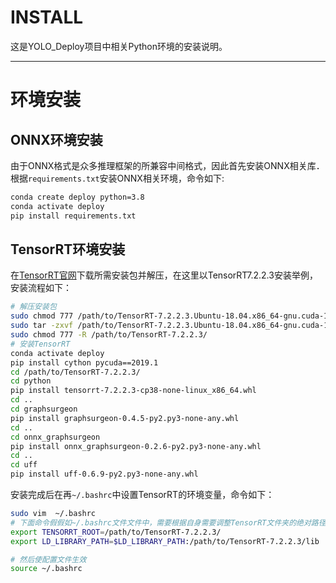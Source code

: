 # INSTALL
这是YOLO_Deploy项目中相关Python环境的安装说明。

---
# 环境安装
## ONNX环境安装
由于ONNX格式是众多推理框架的所兼容中间格式，因此首先安装ONNX相关库． 根据`requirements.txt`安装ONNX相关环境，命令如下:
```bash
conda create deploy python=3.8
conda activate deploy
pip install requirements.txt
```

## TensorRT环境安装
在[TensorRT官网](https://developer.nvidia.com/tensorrt)下载所需安装包并解压，在这里以TensorRT7.2.2.3安装举例，安装流程如下：
```bash
# 解压安装包
sudo chmod 777 /path/to/TensorRT-7.2.2.3.Ubuntu-18.04.x86_64-gnu.cuda-11.1.cudnn8.0.tar.gz
sudo tar -zxvf /path/to/TensorRT-7.2.2.3.Ubuntu-18.04.x86_64-gnu.cuda-11.1.cudnn8.0.tar.gz
sudo chmod 777 -R /path/to/TensorRT-7.2.2.3/
# 安装TensorRT
conda activate deploy
pip install cython pycuda==2019.1
cd /path/to/TensorRT-7.2.2.3/
cd python 
pip install tensorrt-7.2.2.3-cp38-none-linux_x86_64.whl
cd ..
cd graphsurgeon
pip install graphsurgeon-0.4.5-py2.py3-none-any.whl
cd ..
cd onnx_graphsurgeon
pip install onnx_graphsurgeon-0.2.6-py2.py3-none-any.whl
cd ..
cd uff
pip install uff-0.6.9-py2.py3-none-any.whl
```
安装完成后在再`~/.bashrc`中设置TensorRT的环境变量，命令如下：
```bash
sudo vim  ~/.bashrc
# 下面命令假假如~/.bashrc文件文件中，需要根据自身需要调整TensorRT文件夹的绝对路径
export TENSORRT_ROOT=/path/to/TensorRT-7.2.2.3/
export LD_LIBRARY_PATH=$LD_LIBRARY_PATH:/path/to/TensorRT-7.2.2.3/lib

# 然后使配置文件生效
source ~/.bashrc
```
